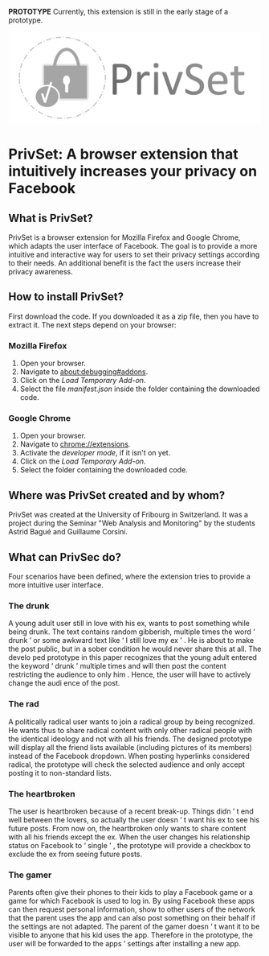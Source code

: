 **PROTOTYPE** Currently, this extension is still in the early stage of a prototype.


![PrivSet Logo](icons/LogoPrivSet.jpg "PrivSet Logo")


# PrivSet: A browser extension that intuitively increases your privacy on Facebook


## What is PrivSet?


PrivSet is a browser extension for Mozilla Firefox and Google Chrome, which adapts the user interface of Facebook.
The goal is to provide a more intuitive and interactive way for users to set their privacy settings according to their needs.
An additional benefit is the fact the users increase their privacy awareness.

## How to install PrivSet?


First download the code. If you downloaded it as a zip file, then you have to extract it. The next steps depend on your browser:

### Mozilla Firefox

1. Open your browser.
2. Navigate to [about:debugging#addons](about:debugging#addons).
3. Click on the *Load Temporary Add-on*.
4. Select the file *manifest.json* inside the folder containing the downloaded code.

### Google Chrome

1. Open your browser.
2. Navigate to [chrome://extensions](chrome://extensions).
3. Activate the *developer mode*, if it isn't on yet.
4. Click on the *Load Temporary Add-on*.
5. Select the folder containing the downloaded code.


## Where was PrivSet created and by whom?


PrivSet was created at the University of Fribourg in Switzerland.
It was a project during the Seminar "Web Analysis and Monitoring" by the students Astrid  Bagué  and  Guillaume  Corsini.


## What can PrivSec do?


Four scenarios have been defined, where the extension tries to provide a more intuitive user interface.


### The drunk

A  young  adult  user  still  in  love  with  his  ex,  wants  to    post    something  while  being  drunk.  The  text  contains  random    gibberish,  multiple  times  the  word    ‘  drunk  ’  or  some  awkward  text  like    ‘  I    still  love  my    ex  ’  .  He  is  about  to  make  the  post  public,  but  in  a  sober    condition  he  would  never  share  this  at  all.  The  develo  ped  prototype  in  this  paper  recognizes  that    the  young  adult  entered  the  keyword    ‘  drunk  ’    multiple  times  and  will  then  post  the  content  restricting    the  audience  to  only  him .    Hence,  the  user  will  have  to  actively  change  the  audi ence  of  the  post.   
 
 
### The rad
 
A  politically  radical  user  wants  to  join  a  radical  group  by  being    recognized.  He  wants  thus  to  share  radical  content  with    only  other  radical  people  with  the  identical    ideology  and  not  with  all  his  friends.  The  designed  prototype  will  display  all  the  friend  lists  available    (including  pictures  of  its  members)  instead  of  the  Facebook  dropdown.  When  posting  hyperlinks considered  radical,  the  prototype  will  check  the  selected  audience  and  only  accept  posting  it  to non-standard  lists.   
 
 
### The heartbroken

The  user  is  heartbroken  because  of  a  recent  break-up.    Things  didn  ’  t  end  well  between  the  lovers,  so  actually  the  user  doesn  ’  t  want  his  ex  to  see  his  future    posts.  From  now  on,  the  heartbroken  only  wants  to  share  content  with  all  his  friends  except  the  ex.    When  the  user  changes  his  relationship  status  on  Facebook  to  ‘  single  ’  ,  the  prototype  will  provide  a    checkbox  to  exclude  the  ex  from  seeing  future  posts.  
 
 
### The gamer
 
Parents  often  give  their  phones  to  their  kids  to  play    a    Facebook  game  or  a  game  for  which  Facebook  is  used  to  log    in.  By  using  Facebook  these  apps    can  then  request  personal  information,  show  to  other  users  of  the  network  that  the  parent  uses  the    app  and  can  also  post  something  on  their  behalf  if  the    settings  are  not  adapted.  The  parent  of  the    gamer  doesn  ’  t  want  it  to  be  visible  to  anyone  that  his  kid  uses  the    app.  Therefore  in  the  prototype,    the  user  will  be  forwarded  to  the  apps  ’    settings  after  installing  a  new  app.
